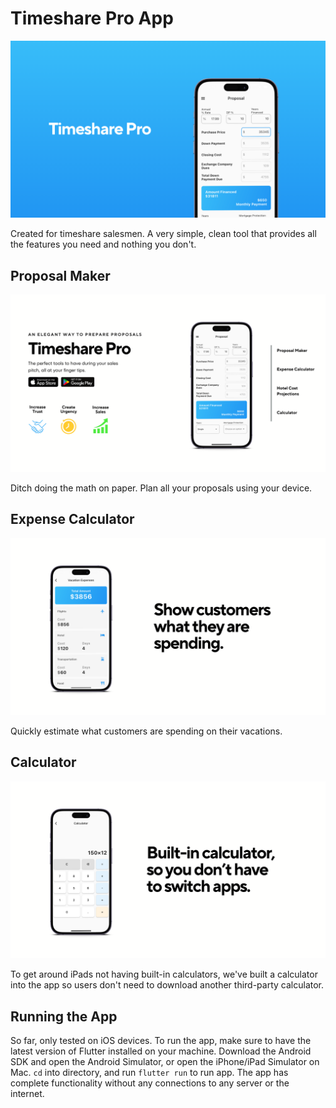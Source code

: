 # Timeshare Pro App

![Timeshare Pro](/docs/1.png)

Created for timeshare salesmen. A very simple, clean tool that provides all the features you need and nothing you don't. 


## Proposal Maker
![Timeshare Pro](/docs/2.png)

Ditch doing the math on paper. Plan all your proposals using your device.


## Expense Calculator
![Timeshare Pro](/docs/3.png)

Quickly estimate what customers are spending on their vacations.


## Calculator
![Timeshare Pro](/docs/4.png)

To get around iPads not having built-in calculators, we've built a calculator into the app so users don't need to download another third-party calculator.



## Running the App

So far, only tested on iOS devices. To run the app, make sure to have the latest version of Flutter installed on your machine. Download the Android SDK and open the Android Simulator, or open the iPhone/iPad Simulator on Mac. ```cd``` into directory, and run ```flutter run``` to run app. The app has complete functionality without any connections to any server or the internet.